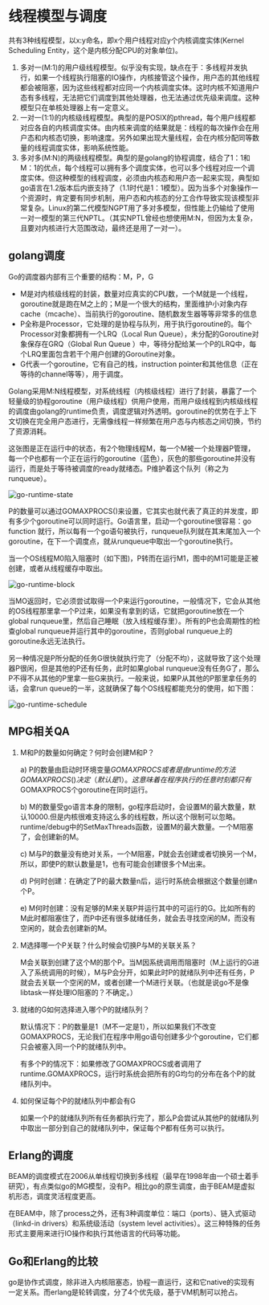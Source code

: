 # 线程模型与调度

共有3种线程模型，以x:y命名，即x个用户线程对应y个内核调度实体(Kernel Scheduling Entity，这个是内核分配CPU的对象单位)。

1. 多对一(M:1)的用户级线程模型。似乎没有实现，缺点在于：多线程并发执行，如果一个线程执行阻塞的IO操作，内核接管这个操作，用户态的其他线程都会被阻塞，因为这些线程都对应同一个内核调度实体。这时内核不知道用户态有多线程，无法把它们调度到其他处理器，也无法通过优先级来调度。这种模型只在单核处理器上有一定意义。
2. 一对一(1:1)的内核级线程模型。典型的是POSIX的pthread，每个用户线程都对应各自的内核调度实体。由内核来调度的结果就是：线程的每次操作会在用户态和内核态切换，影响速度。另外如果出现大量线程，会在内核分配同等数量的线程调度实体，影响系统性能。
3. 多对多(M:N)的两级线程模型。典型的是golang的协程调度，结合了1：1和M：1的优点，每个线程可以拥有多个调度实体，也可以多个线程对应一个调度实体。但这种模型的线程调度，必须由内核态和用户态一起来实现，典型如go语言在1.2版本后内嵌支持了（1.1时代是1：1模型）。因为当多个对象操作一个资源时，肯定要有同步机制，用户态和内核态的分工合作导致实现该模型非常复杂。Linux的第二代模型NGPT用了多对多模型，但性能上仍输给了使用一对一模型的第三代NPTL。（其实NPTL曾经也想使用M:N，但因为太复杂，且要对内核进行大范围改动，最终还是用了一对一）。

## golang调度

Go的调度器内部有三个重要的结构：M，P，G

* M是对内核级线程的封装，数量对应真实的CPU数，一个M就是一个线程，goroutine就是跑在M之上的；M是一个很大的结构，里面维护小对象内存cache（mcache）、当前执行的goroutine、随机数发生器等等非常多的信息
* P全称是Processor，它处理的是协程与队列，用于执行goroutine的。每个Processor对象都拥有一个LRQ（Local Run Queue），未分配的Goroutine对象保存在GRQ（Global Run Queue ）中，等待分配给某一个P的LRQ中，每个LRQ里面包含若干个用户创建的Goroutine对象。
* G代表一个goroutine，它有自己的栈，instruction pointer和其他信息（正在等待的channel等等），用于调度。

Golang采用M:N线程模型，对系统线程（内核级线程）进行了封装，暴露了一个轻量级的协程goroutine（用户级线程）供用户使用，而用户级线程到内核级线程的调度由golang的runtime负责，调度逻辑对外透明。goroutine的优势在于上下文切换在完全用户态进行，无需像线程一样频繁在用户态与内核态之间切换，节约了资源消耗。

这张图是正在运行中的状态，有2个物理线程M，每一个M被一个处理器P管理，每一个P也都有一个正在运行的goroutine（蓝色），灰色的那些goroutine并没有运行，而是处于等待被调度的ready就绪态。P维护着这个队列（称之为runqueue）。

![go-runtime-state](img/gorun1.jpg)

P的数量可以通过GOMAXPROCS()来设置，它其实也就代表了真正的并发度，即有多少个goroutine可以同时运行。Go语言里，启动一个goroutine很容易：go function 就行，所以每有一个go语句被执行，runqueue队列就在其末尾加入一个goroutine，在下一个调度点，就从runqueue中取出一个goroutine执行。

当一个OS线程M0陷入阻塞时（如下图)，P转而在运行M1，图中的M1可能是正被创建，或者从线程缓存中取出。

![go-runtime-block](img/gorun2.jpg)

当MO返回时，它必须尝试取得一个P来运行goroutine，一般情况下，它会从其他的OS线程那里拿一个P过来，如果没有拿到的话，它就把goroutine放在一个global runqueue里，然后自己睡眠（放入线程缓存里）。所有的P也会周期性的检查global runqueue并运行其中的goroutine，否则global runqueue上的goroutine永远无法执行。

另一种情况是P所分配的任务G很快就执行完了（分配不均），这就导致了这个处理器P很闲，但是其他的P还有任务，此时如果global runqueue没有任务G了，那么P不得不从其他的P里拿一些G来执行。一般来说，如果P从其他的P那里拿任务的话，会拿run queue的一半，这就确保了每个OS线程都能充分的使用，如下图：

![go-runtime-schedule](img/gorun3.jpg)

## MPG相关QA

1. M和P的数量如何确定？何时会创建M和P？

    a) P的数量由启动时环境变量$GOMAXPROCS或者是由runtime的方法GOMAXPROCS()决定（默认是1）。这意味着在程序执行的任意时刻都只有$GOMAXPROCS个goroutine在同时运行。

    b) M的数量受go语言本身的限制，go程序启动时，会设置M的最大数量，默认10000.但是内核很难支持这么多的线程数，所以这个限制可以忽略。
runtime/debug中的SetMaxThreads函数，设置M的最大数量。一个M阻塞了，会创建新的M。

    c) M与P的数量没有绝对关系，一个M阻塞，P就会去创建或者切换另一个M，所以，即使P的默认数量是1，也有可能会创建很多个M出来。

    d) P何时创建：在确定了P的最大数量n后，运行时系统会根据这个数量创建n个P。

    e) M何时创建：没有足够的M来关联P并运行其中的可运行的G。比如所有的M此时都阻塞住了，而P中还有很多就绪任务，就会去寻找空闲的M，而没有空闲的，就会去创建新的M。

2. M选择哪一个P关联？什么时候会切换P与M的关联关系？

    M会关联到创建了这个M的那个P。当M因系统调用而阻塞时（M上运行的G进入了系统调用的时候），M与P会分开，如果此时P的就绪队列中还有任务，P就会去关联一个空闲的M，或者创建一个M进行关联。（也就是说go不是像libtask一样处理IO阻塞的？不确定。）

3. 就绪的G如何选择进入哪个P的就绪队列？

    默认情况下：P的数量是1（M不一定是1），所以如果我们不改变GOMAXPROCS，无论我们在程序中用go语句创建多少个goroutine，它们都只会被塞入同一个P的就绪队列中。

    有多个P的情况下：如果修改了GOMAXPROCS或者调用了runtime.GOMAXPROCS，运行时系统会把所有的G均匀的分布在各个P的就绪队列中。

4. 如何保证每个P的就绪队列中都会有G

    如果一个P的就绪队列所有任务都执行完了，那么P会尝试从其他P的就绪队列中取出一部分到自己的就绪队列中，保证每个P都有任务可以执行。

## Erlang的调度

BEAM的调度模式在2006从单线程切换到多线程（最早在1998年由一个硕士着手研究），有点类似go的MG模型，没有P。相比go的原生调度，由于BEAM是虚拟机形态，调度灵活程度更高。

在BEAM中，除了process之外，还有3种调度单位：端口（ports）、链入式驱动（linkd-in drivers）和系统级活动（system level activities）。这三种特殊的任务形式主要用来进行IO操作和执行其他语言的代码等功能。

## Go和Erlang的比较

go是协作式调度，除非进入内核阻塞态，协程一直运行，这和它native的实现有一定关系。而erlang是轮转调度，分了4个优先级，基于VM机制可以抢占。